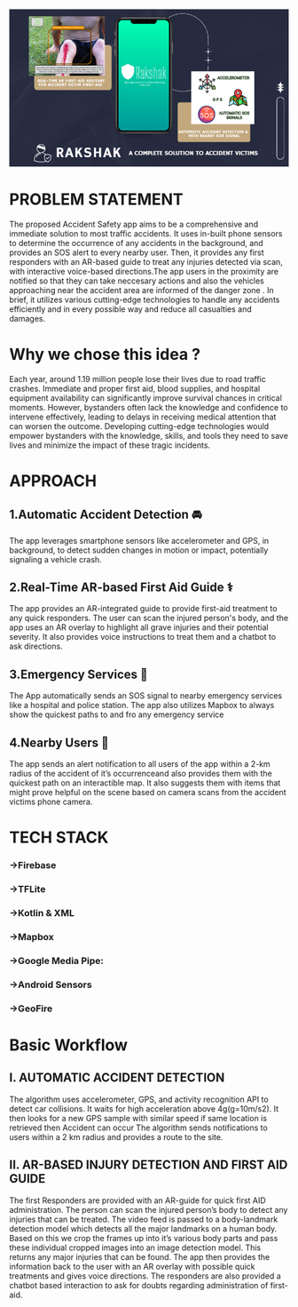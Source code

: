 ![flaticon_accident](/front.png)
# PROBLEM STATEMENT 
The proposed Accident Safety app aims to be a comprehensive and immediate solution to most traffic accidents. It uses in-built phone sensors to determine the occurrence of any accidents in the background, and provides an SOS alert to every nearby user. Then, it provides any first responders with an AR-based guide to treat any injuries detected via scan, with interactive voice-based directions.The app users in the proximity are notified so that they can take neccesary actions and also the vehicles approaching near the accident area are informed of the danger zone . In brief, it utilizes various cutting-edge technologies to handle any accidents efficiently and in every possible way and reduce all casualties and damages.
# Why we chose this idea ?
Each year, around 1.19 million people lose their lives due to road traffic crashes. Immediate and proper first aid, blood supplies, and hospital equipment availability can significantly improve survival chances in critical moments. However, bystanders often lack the knowledge and confidence to intervene effectively, leading to delays in receiving medical attention that can worsen the outcome. Developing cutting-edge technologies would empower bystanders with the knowledge, skills, and tools they need to save lives and minimize the impact of these tragic incidents.
# APPROACH 
 ## 1.Automatic Accident Detection 🚘
The app leverages smartphone sensors like accelerometer and GPS, in background, to detect sudden changes in motion or impact, potentially signaling a vehicle crash.
 ## 2.Real-Time AR-based First Aid Guide ⚕️
 The app provides an AR-integrated guide to provide first-aid treatment to any quick responders. The user can scan the injured person's body, and the app uses an AR overlay to highlight all grave injuries and their potential severity. It also provides voice instructions to treat them and a chatbot to ask directions.
 ## 3.Emergency Services 🏥
 The App automatically sends an SOS signal to nearby emergency services like a hospital and police station. The app also utilizes Mapbox to always show the quickest paths to and fro any emergency service
 ## 4.Nearby Users 🧍
 The app sends an alert notification to all users of the app within a 2-km radius of the accident of it’s occurrenceand also provides them with the quickest path on an interactible map. It also suggests them with items that might prove helpful on the scene based on camera scans from the accident victims phone camera.  
# TECH STACK 
### ->Firebase
### ->TFLite
### ->Kotlin & XML
### ->Mapbox
### ->Google Media Pipe:
### ->Android Sensors 
### ->GeoFire
# Basic Workflow
## I. AUTOMATIC ACCIDENT DETECTION 
 The algorithm uses accelerometer, GPS, and activity recognition API to detect car collisions.
 It waits for high acceleration above 4g(g=10m/s2).
 It then looks for a new GPS sample with similar speed if same location is  retrieved then Accident can occur
 The algorithm sends notifications to users within a 2 km radius and provides a route to the site.
## II. AR-BASED INJURY DETECTION AND FIRST AID GUIDE 
The first Responders are provided with an AR-guide for quick first AID administration.
The person can scan the injured person’s body to  detect any injuries that can be treated.
The video feed is passed to a body-landmark detection model which detects all the major landmarks on a human body. Based on this we crop the frames up into it’s various body parts and pass these individual cropped images into an image detection model. This returns any major injuries that can be found. 
The app then provides the information back to the user with an AR overlay with possible quick treatments and gives voice directions.
The responders are also provided a chatbot based interaction to ask for doubts regarding administration of first-aid.

